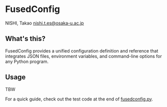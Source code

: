 # FusedConfig

NISHI, Takao <nishi.t.es@osaka-u.ac.jp>

## What's this?
FusedConfig provides a unified configuration definition and reference that integrates JSON files, environment variables, and command-line options for any Python program.


## Usage
TBW

For a quick guide, check out the test code at the end of [fusedconfig.py](fusedconfig.py).